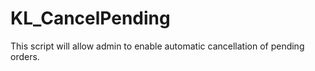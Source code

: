 # KL_CancelPending

This script will allow admin to enable automatic cancellation of pending orders.